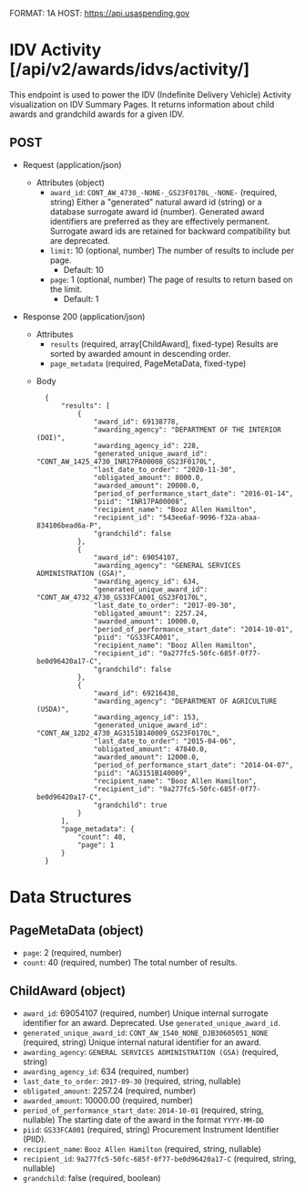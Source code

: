 FORMAT: 1A
HOST: https://api.usaspending.gov

# IDV Activity [/api/v2/awards/idvs/activity/]

This endpoint is used to power the IDV (Indefinite Delivery Vehicle) Activity visualization on IDV Summary Pages. It returns information about child awards and grandchild awards for a given IDV.

## POST

+ Request (application/json)
    + Attributes (object)
        + `award_id`: `CONT_AW_4730_-NONE-_GS23F0170L_-NONE-` (required, string)
            Either a "generated" natural award id (string) or a database surrogate award id (number).  Generated award identifiers are preferred as they are effectively permanent.  Surrogate award ids are retained for backward compatibility but are deprecated.
        + `limit`: 10 (optional, number)
            The number of results to include per page.
            + Default: 10
        + `page`: 1 (optional, number)
            The page of results to return based on the limit.
            + Default: 1

+ Response 200 (application/json)
    + Attributes
        + `results` (required, array[ChildAward], fixed-type)
            Results are sorted by awarded amount in descending order.
        + `page_metadata` (required, PageMetaData, fixed-type)

    * Body

            {
                "results": [
                    {
                        "award_id": 69138778,
                        "awarding_agency": "DEPARTMENT OF THE INTERIOR (DOI)",
                        "awarding_agency_id": 228,
                        "generated_unique_award_id": "CONT_AW_1425_4730_INR17PA00008_GS23F0170L",
                        "last_date_to_order": "2020-11-30",
                        "obligated_amount": 8000.0,
                        "awarded_amount": 20000.0,
                        "period_of_performance_start_date": "2016-01-14",
                        "piid": "INR17PA00008",
                        "recipient_name": "Booz Allen Hamilton",
                        "recipient_id": "543ee6af-9096-f32a-abaa-834106bead6a-P",
                        "grandchild": false
                    },
                    {
                        "award_id": 69054107,
                        "awarding_agency": "GENERAL SERVICES ADMINISTRATION (GSA)",
                        "awarding_agency_id": 634,
                        "generated_unique_award_id": "CONT_AW_4732_4730_GS33FCA001_GS23F0170L",
                        "last_date_to_order": "2017-09-30",
                        "obligated_amount": 2257.24,
                        "awarded_amount": 10000.0,
                        "period_of_performance_start_date": "2014-10-01",
                        "piid": "GS33FCA001",
                        "recipient_name": "Booz Allen Hamilton",
                        "recipient_id": "9a277fc5-50fc-685f-0f77-be0d96420a17-C",
                        "grandchild": false
                    },
                    {
                        "award_id": 69216438,
                        "awarding_agency": "DEPARTMENT OF AGRICULTURE (USDA)",
                        "awarding_agency_id": 153,
                        "generated_unique_award_id": "CONT_AW_12D2_4730_AG3151B140009_GS23F0170L",
                        "last_date_to_order": "2015-04-06",
                        "obligated_amount": 47840.0,
                        "awarded_amount": 12000.0,
                        "period_of_performance_start_date": "2014-04-07",
                        "piid": "AG3151B140009",
                        "recipient_name": "Booz Allen Hamilton",
                        "recipient_id": "9a277fc5-50fc-685f-0f77-be0d96420a17-C",
                        "grandchild": true
                    }
                ],
                "page_metadata": {
                    "count": 40,
                    "page": 1
                }
            }

# Data Structures

## PageMetaData (object)
+ `page`: 2 (required, number)
+ `count`: 40 (required, number)
    The total number of results.

## ChildAward (object)
+ `award_id`: 69054107 (required, number)
    Unique internal surrogate identifier for an award.  Deprecated.  Use `generated_unique_award_id`.
+ `generated_unique_award_id`: `CONT_AW_1540_NONE_DJB30605051_NONE` (required, string)
    Unique internal natural identifier for an award.
+ `awarding_agency`: `GENERAL SERVICES ADMINISTRATION (GSA)` (required, string)
+ `awarding_agency_id`: 634 (required, number)
+ `last_date_to_order`: `2017-09-30` (required, string, nullable)
+ `obligated_amount`: 2257.24 (required, number)
+ `awarded_amount`: 10000.00 (required, number)
+ `period_of_performance_start_date`: `2014-10-01` (required, string, nullable)
    The starting date of the award in the format `YYYY-MM-DD`
+ `piid`: `GS33FCA001` (required, string)
    Procurement Instrument Identifier (PIID).
+ `recipient_name`: `Booz Allen Hamilton` (required, string, nullable)
+ `recipient_id`: `9a277fc5-50fc-685f-0f77-be0d96420a17-C` (required, string, nullable)
+ `grandchild`: false (required, boolean)
